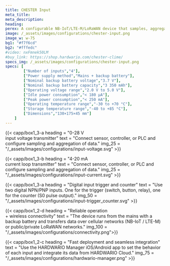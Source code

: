 ```yaml
---
title: CHESTER Input
meta_title: 
meta_description:
heading: 
perex: A configurable NB-IoT/LTE-M/LoRaWAN device that samples, aggregates, buffers, and reports values on four digital/analog inputs and captures changes on digital inputs.
image: /_assets/images/configurations/chester-input.png
image_w: w-75
bg1: "#f7f6cd"
bg2: "#fffedc"
#video: nxFmnek50LM
#buy_link: https://shop.hardwario.com/chester-clime/
specs_img: /_assets/images/configurations/chester-input.png
specs: [
        ["Number of inputs","4"],
        ["Power supply method","Mains + backup battery"],
        ["Nominal backup battery voltage","3.7 V"],
        ["Nominal backup battery capacity","3 350 mAh"],
        ["Operating voltage range","2.0 V to 5.0 V"],
        ["Idle power consumption","< 180 μA"],
        ["Peak power consumption","< 250 mA"],
        ["Operating temperature range","-30 to +70 °C"],
        ["Storage temperature range","-40 to +85 °C"],
        ["Dimensions","130×175×45 mm"]
    ]
---
```


{{< capp/box1_3-a heading = "0-28&nbsp;V<br/>input voltage transmitter" text = "Connect sensor, controller, or PLC and configure sampling and aggregation of data." img_25 = "/_assets/images/configurations/input-voltage.svg" >}}
        
{{< capp/box1_3-b heading = "4-20&nbsp;mA<br/>current loop transmitter" text = "Connect sensor, controller, or PLC and configure sampling and aggregation of data." img_25 = "/_assets/images/configurations/input-current.svg" >}}

{{< capp/box1_3-a heading = "Digital input trigger and counter" text = "Use two digital NPN/PNP inputs. One for the trigger (switch, button, relay), one for the counter (S0 pulse output)." img_50 = "/_assets/images/configurations/input-trigger_counter.svg" >}}

{{< capp/box1_2-d heading = "Reliable operation<br/> + wireless connectivity" text = "The device runs from the mains with a backup battery and transfers data over cellular networks (NB-IoT / LTE-M) or public/private LoRaWAN networks." img_100 = "/_assets/images/configurations/connectivity.png">}}

{{< capp/box1_2-c heading = "Fast deployment and seamless integration" text = "Use the HARDWARIO Manager iOS/Android app to set the behavior of each input and integrate its data from HARDWARIO Cloud." img_75 = "/_assets/images/configurations/hardwario-manager.png" >}}
